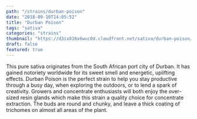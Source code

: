 ```yaml
---
path: "/strains/durban-poison"
date: "2018-09-10T14:05:52"
title: "Durban Poison"
tags: "sativa"
categories: "strains"
thumbnail: "https://d3ix816x6wuc0d.cloudfront.net/sativa/durban-poison/primary?width=480"
draft: false
featured: true
---
```

This pure sativa originates from the South African port city of Durban. It has gained notoriety worldwide for its sweet smell and energetic, uplifting effects. Durban Poison is the perfect strain to help you stay productive through a busy day, when exploring the outdoors, or to lend a spark of creativity. Growers and concentrate enthusiasts will both enjoy the over-sized resin glands which make this strain a quality choice for concentrate extraction. The buds are round and chunky, and leave a thick coating of trichomes on almost all areas of the plant.
